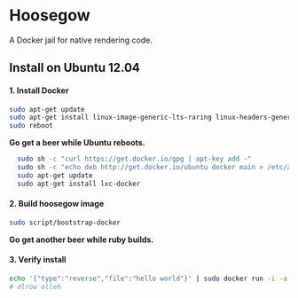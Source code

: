 # Hoosegow

A Docker jail for native rendering code.

## Install on Ubuntu 12.04

#### 1. Install Docker

```bash
sudo apt-get update
sudo apt-get install linux-image-generic-lts-raring linux-headers-generic-lts-raring curl
sudo reboot
```

**Go get a beer while Ubuntu reboots.**

```bash
  sudo sh -c "curl https://get.docker.io/gpg | apt-key add -"
  sudo sh -c "echo deb http://get.docker.io/ubuntu docker main > /etc/apt/sources.list.d/docker.list"
  sudo apt-get update
  sudo apt-get install lxc-docker
```

#### 2. Build hoosegow image

```bash
sudo script/bootstrap-docker
```

**Go get another beer while ruby builds.**

#### 3. Verify install

```bash
echo '{"type":"reverse","file":"hello world"}' | sudo docker run -i -a stdin -a stdout hoosegow
# dlrow olleh
```
